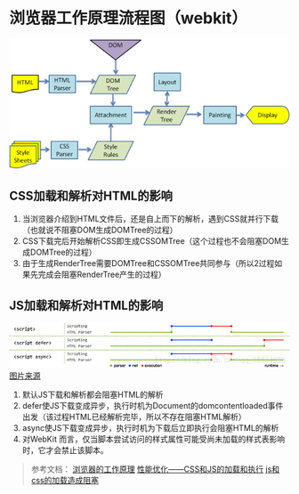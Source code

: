 # 浏览器工作原理流程图（webkit）
![webkitflow.png](../img/webkitflow.png)
##  CSS加载和解析对HTML的影响
1.  当浏览器介绍到HTML文件后，还是自上而下的解析，遇到CSS就并行下载（也就说不阻塞DOM生成DOMTree的过程）
2.  CSS下载完后开始解析CSS即生成CSSOMTree（这个过程也不会阻塞DOM生成DOMTree的过程）
3.  由于生成RenderTree需要DOMTree和CSSOMTree共同参与（所以2过程如果先完成会阻塞RenderTree产生的过程）

##  JS加载和解析对HTML的影响
![js加载执行与HTML解析关系](../img/js加载执行与HTML解析关系.jpeg)
[图片来源](https://www.cnblogs.com/bibiafa/p/9364986.html)
1.  默认JS下载和解析都会阻塞HTML的解析
2.  defer使JS下载变成异步，执行时机为Document的domcontentloaded事件出发（该过程HTML已经解析完毕，所以不存在阻塞HTML解析）
3.  async使JS下载变成异步，执行时机为下载后立即执行会阻塞HTML的解析
4.  对WebKit 而言，仅当脚本尝试访问的样式属性可能受尚未加载的样式表影响时，它才会禁止该脚本。

> 参考文档：
[浏览器的工作原理](https://www.html5rocks.com/zh/tutorials/internals/howbrowserswork)
[性能优化——CSS和JS的加载和执行](https://blog.csdn.net/qq_35534823/article/details/79356317)
[js和css的加载造成阻塞](https://www.cnblogs.com/bibiafa/p/9364986.html)